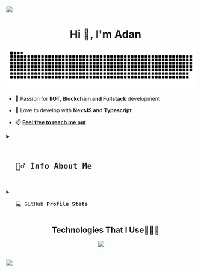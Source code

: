 <img src="https://user-images.githubusercontent.com/73097560/115834477-dbab4500-a447-11eb-908a-139a6edaec5c.gif">

<div id="user-content-toc">
  <ul align="center">
    <h1>Hi 👋, I'm Adan</h1>
  </ul>
</div>

<div align="center">
  <a href="https://github.com/SKRTEEEEEE">
  <img  src="https://github.com/SKRTEEEEEE/SKRTEEEEEE/blob/main/resources/img/grid-snake.svg"
       alt="snake" /></a>
</div>

<!--Intro start-->


- 💖 Passion for **IIOT, Blockchain and Fullstack** development
  
- 🌱 Love to develop with **NextJS and Typescript**

<!-- - 💬 Ask me about **solidity, react, nextjs, nodejs, mongoDB..** -->

- 📫 **[Feel free to reach me out](mailto:adanreh.m@gmail.com)**


<details>
<summary><pre> <h2>  🙋‍♂️ Info <b>About Me</b></h2></br></pre></summary>

 <h3><a href="https://profile-skrt.vercel.app/"> Profile page</a> </h3>
  <a href="https://profile-skrt.vercel.app/">
  <img width=100% alt="SKRTEEEEEE's Profile Page" src="https://github.com/SKRTEEEEEE/SKRTEEEEEE/blob/SKRTEEEEEE-patch-1/resources/img/standard.gif">
</a>
 
<p>Here, you'll find an overview of my skills, experience, and certified achievements. This page focuses on my level as a programmer, showcasing my expertise through projects and certifications. For more details on my programming journey, check out other pages covering my full technical background. Explore my style by seeing the work that drives my passion for innovation 💻.</p>
<ul>
  <li>
<h4><a href="https://profile-skrt.vercel.app/"> Featured Open-Source</a> </h4>
  <a href="https://profile-skrt.vercel.app/">
  <img alt="SKRTEEEEEE's Profile Page" src="https://github.com/SKRTEEEEEE/SKRTEEEEEE/blob/SKRTEEEEEE-patch-1/resources/img/open-source-projects.gif">
</a>
<p>Discover a collection of cutting-edge open-source projects showcasing innovation and expertise. Explore real-world solutions, best practices, and high-quality code 🚀.</p></li>
</ul>

  <h3><a href="https://github.com/SKRTEEEEEE/markdowns/blob/main/about/degrees.md"> Full list of my degrees</a> </h3>
  <a href="https://github.com/SKRTEEEEEE/markdowns/blob/main/about/degrees.md">
  <img width=100% alt="SKRTEEEEEE's Studies" src="https://github.com/SKRTEEEEEE/SKRTEEEEEE/blob/main/resources/img/banner-mydegrees1.gif">
</a>
<p>Discover all my certified and approved studies, including bootcamps, online courses, in-person training, degrees... And explore my full list of qualifications and expertise, backed by recognized institutions and industry standards 🧑‍🏫.</p>
</details>

<details>
<summary><pre>   💻 GitHub <b>Profile Stats</b></pre></summary>
  <h3><img src="https://media.giphy.com/media/cj87CxfRtrUifF3Ryk/giphy.gif" width="25px" height="20px"> Work hard</h2>

<img width=100% alt="SKRTEEEEEE's Activity Graph" src="https://github-readme-activity-graph.vercel.app/graph?username=SKRTEEEEEE&theme=github-compact&hide_border=true">

<p align="center">
 <img src="https://github-readme-stats.vercel.app/api/top-langs/?username=SKRTEEEEEE&layout=compact&theme=transparent&langs_count=12" height="360">
 <img  src="https://github-profile-trophy.vercel.app/?username=SKRTEEEEEE&theme=radical&row=2&column=2&margin-w=2&no-bg=true" alt="TROPHY" height="360"/> 
</p> 

<p align="center">
<img width=96% alt="SKRTEEEEEE's Commits Graph" src="http://github-profile-summary-cards.vercel.app/api/cards/profile-details?username=SKRTEEEEEE&theme=2077">
</p> 
<p align="center">
  <img width="48%" src="http://github-profile-summary-cards.vercel.app/api/cards/repos-per-language?username=SKRTEEEEEE&theme=2077">
  <img width="48%" src="http://github-profile-summary-cards.vercel.app/api/cards/productive-time?username=SKRTEEEEEE&theme=2077&utcOffset=1">
</p>
<p align="center">
  <img width="48%" src="http://github-profile-summary-cards.vercel.app/api/cards/most-commit-language?username=SKRTEEEEEE&theme=2077">
  <img width="48%" src="http://github-profile-summary-cards.vercel.app/api/cards/stats?username=SKRTEEEEEE&theme=2077">
</p>



</details>


<!--
tech stack info b
<details>
<summary style="list-style-type: none;"><pre> Technologies That I Use👨🏻‍💻</pre>
<p align="center">
 <a href="https://github.com/SKRTEEEEEE/markdowns/blob/main/utils/techs-lenguajes.md">
     <img src="https://skillicons.dev/icons?i=solidity,ipfs,git,github,md,html,css,styledcomponents,tailwind,npm,bash,powershell,py,vscode,js,ts,nextjs,nodejs,express,react,redux,threejs,mysql,mongodb,firebase,vercel,ableton,discord&perline=14" />
 </a>
</p></summary>
- Hola mundo
</br>
</details>
-->

<!--tech stack icons-->
<div id="user-techs">
  <ul align="center">
    <h2>Technologies That I Use👨🏻‍💻</h2>
  </ul>
</div>
<p align="center">
 <a href="https://github.com/SKRTEEEEEE/markdowns/blob/main/about/techs.md">
    <img src="https://skillicons.dev/icons?i=solidity,ipfs,git,github,obsidian,md,html,css,styledcomponents,tailwind,threejs,react,js,ts,prisma,sqlite,mongodb,mysql,nextjs,nodejs,express,py,php,c,cpp,sentry,redux,firebase,vercel,bash,powershell,npm,vscode,notion,ableton,windows&perline=18" />
 </a>
</p>

<!--
<p align="center">
 <a href="https://github.com/SKRTEEEEEE/markdowns/blob/main/about/techs-lenguajes.md">
    <img src="https://skillicons.dev/icons?i=solidity,ipfs,git,github,md,html,css,styledcomponents,tailwind,js,ts,mysql,mongodb,firebase,vercel,nextjs,nodejs,express,react,redux,threejs,py,bash,powershell,npm,vscode,ableton,discord&perline=14" />
 </a>
</p> 
<div id="user-techs">
  <ul align="center">
    <h2>Socials👨🏻‍💻</h2>
  </ul>
</div>
<p align="center">
 <a href="https://github.com/SKRTEEEEEE/markdowns/blob/main/about/techs-lenguajes.md">
    <img src="https://skillicons.dev/icons?i=gmail,discord,twitter&perline=17" />
 </a>
</p>
-->

</br>

<!--Stats--!>

<img src="https://user-images.githubusercontent.com/73097560/115834477-dbab4500-a447-11eb-908a-139a6edaec5c.gif">
